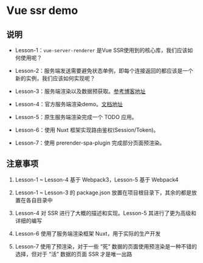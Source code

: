 # Vue ssr demo

## 说明

* Lesson-1：`vue-server-renderer` 是Vue SSR使用到的核心库，我们应该如何使用呢？

* Lesson-2：服务端发送需要避免状态单例，即每个连接返回的都应该是一个新的实例，我们应该如何实现呢？

* Lesson-3：服务端渲染以及数据预获取。[参考博客地址](https://github.com/youngwind/blog/issues/112)

* Lesson-4：官方服务端渲染demo。[文档地址](https://ssr.vuejs.org/zh/structure.html)

* Lesson-5：原生服务端渲染完成一个 TODO 应用。

* Lesson-6：使用 Nuxt 框架实现路由鉴权(Session/Token)。

* Lesson-7：使用 prerender-spa-plugin 完成部分页面预渲染。

## 注意事项

1. Lesson-1 ~ Lesson-4 基于 Webpack3，Lesson-5 基于 Webpack4

2. Lesson-1 ~ Lesson-3 的 package.json 放置在项目根目录下，其余的都是放置在各自目录中

3. Lesson-4 对 SSR 进行了大概的描述和实现。Lesson-5 其进行了更为高级和详细的编写

4. Lesson-6 使用了服务端渲染框架 Nuxt，用于实际的生产开发

5. Lesson-7 使用了预渲染，对于一些 “死” 数据的页面使用预渲染是一种不错的选择，但对于 “活” 数据的页面 SSR 才是唯一出路
